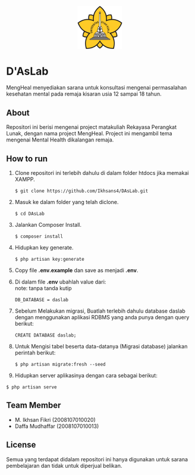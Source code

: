 <p align="center">
   <img src="public\img\icon\uskLogo.png" alt="Logo USK" width="120px">
</p>

# D'AsLab

MengHeal menyediakan sarana untuk konsultasi mengenai permasalahan kesehatan mental pada remaja kisaran usia 12 sampai 18 tahun.

## About

Repositori ini berisi mengenai project matakuliah Rekayasa Perangkat Lunak, dengan nama project MengHeal. Project ini mengambil tema mengenai Mental Health dikalangan remaja.

## How to run

1. Clone repositori ini terlebih dahulu di dalam folder htdocs jika memakai XAMPP.
    ```
    $ git clone https://github.com/Ikhsans4/DAsLab.git
    ```
2. Masuk ke dalam folder yang telah diclone.
    ```
    $ cd DAsLab
    ```
3. Jalankan Composer Install.
    ```
    $ composer install
    ```
4. Hidupkan key generate.
    ```
    $ php artisan key:generate
    ```
5. Copy file **.env.example** dan save as menjadi **.env**.
6. Di dalam file **.env** ubahlah value dari:  
   note: tanpa tanda kutip

    ```
    DB_DATABASE = daslab
    ```

7. Sebelum Melakukan migrasi, Buatlah terlebih dahulu database daslab dengan menggunakan aplikasi RDBMS yang anda punya dengan query berikut:
    ```
    CREATE DATABASE daslab;
    ```
8. Untuk Mengisi tabel beserta data-datanya (Migrasi database) jalankan perintah berikut:
    ```
    $ php artisan migrate:fresh --seed
    ```
9. Hidupkan server aplikasinya dengan cara sebagai berikut:

```
$ php artisan serve
```

## Team Member
-   M. Ikhsan Fikri (2008107010020)
-   Daffa Mudhaffar (2008107010013)

## License

Semua yang terdapat didalam repositori ini hanya digunakan untuk sarana pembelajaran dan tidak untuk diperjual belikan.
